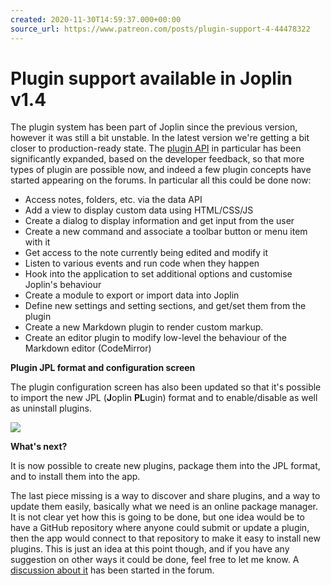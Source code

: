 ```yaml
---
created: 2020-11-30T14:59:37.000+00:00
source_url: https://www.patreon.com/posts/plugin-support-4-44478322
---
```


# Plugin support available in Joplin v1.4

The plugin system has been part of Joplin since the previous version, however it was still a bit unstable. In the latest version we're getting a bit closer to production-ready state. The [plugin API](https://github.com/laurent22/joplin/blob/dev/readme/api/index.md) in particular has been significantly expanded, based on the developer feedback, so that more types of plugin are possible now, and indeed a few plugin concepts have started appearing on the forums. In particular all this could be done now:

- Access notes, folders, etc. via the data API
- Add a view to display custom data using HTML/CSS/JS
- Create a dialog to display information and get input from the user
- Create a new command and associate a toolbar button or menu item with it
- Get access to the note currently being edited and modify it
- Listen to various events and run code when they happen
- Hook into the application to set additional options and customise Joplin's behaviour
- Create a module to export or import data into Joplin
- Define new settings and setting sections, and get/set them from the plugin
- Create a new Markdown plugin to render custom markup.
- Create an editor plugin to modify low-level the behaviour of the Markdown editor (CodeMirror)

**Plugin JPL format and configuration screen**

The plugin configuration screen has also been updated so that it's possible to import the new JPL (**J**oplin **PL**ugin) format and to enable/disable as well as uninstall plugins.

![](https://raw.githubusercontent.com/laurent22/joplin/dev/Assets/WebsiteAssets/images/news/20201130-145937_0.png)

**What's next?**

It is now possible to create new plugins, package them into the JPL format, and to install them into the app.

The last piece missing is a way to discover and share plugins, and a way to update them easily, basically what we need is an online package manager. It is not clear yet how this is going to be done, but one idea would be to have a GitHub repository where anyone could submit or update a plugin, then the app would connect to that repository to make it easy to install new plugins. This is just an idea at this point though, and if you have any suggestion on other ways it could be done, feel free to let me know. A [discussion about it](https://discourse.joplinapp.org/t/plugin-repository/12692) has been started in the forum.